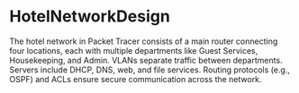 # HotelNetworkDesign
The hotel network in Packet Tracer consists of a main router connecting four locations, each with multiple departments like Guest Services, Housekeeping, and Admin. VLANs separate traffic between departments. Servers include DHCP, DNS, web, and file services. Routing protocols (e.g., OSPF) and ACLs ensure secure communication across the network.
